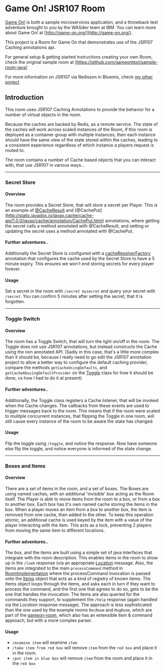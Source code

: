 # Game On! JSR107 Room

[Game On!](https://game-on.org/) is both a sample microservices application, and a throwback text adventure brought to you by the WASdev team at IBM. You can learn more about Game On! at [http://game-on.org/](http://game-on.org/).

This project is a Room for Game On that demonstrates use of the JSR107 Caching annotations api. 

For general setup & getting started instructions creating your own Room, check the original sample room at [https://github.com/gameontext/sample-room-java]

For more information on JSR107 via Redisson in Bluemix, check [my other project](https://github.com/BarDweller/JSR107-RI-CDI-Redisson-Bluemix)

## Introduction

This room uses JSR107 Caching Annotations to provide the behavior for a number of virtual objects in the room. 

Because the caches are backed by Redis, as a remote service. The state of the caches will work across scaled instances of the Room, if this room is deployed as a container group with multiple instances, then each instance should have the same view of the state stored within the caches, leading to a consistent experience regardless of which instance a players request is routed to.

The room contains a number of Cache based objects that you can interact with, that use JSR107 in various ways...

---
### Secret Store
#### Overview
The room provides a Secret Store, that will store a secret per Player. This is an example of [@CacheResult](http://static.javadoc.io/javax.cache/cache-api/1.0.0/javax/cache/annotation/CacheResult.html) and [@CachePut] (http://static.javadoc.io/javax.cache/cache-api/1.0.0/javax/cache/annotation/CachePut.html) annotations, where getting the secret calls a method annotated with @CacheResult, and setting or updating the secret uses a method annotated with @CachePut. 
#### Further adventures.. 
Additionally the Secret Store is configured with a [cacheResolverFactory](http://static.javadoc.io/javax.cache/cache-api/1.0.0/javax/cache/annotation/CacheDefaults.html#cacheResolverFactory()) annotation that configures the cache used by the Secret Store to have a 5 minute expiry. This ensures we won't end storing secrets for every player forever. 
#### Usage
Set a secret in the room with `/secret mysecret` and query your secret with `/secret`. You can confirm 5 minutes after setting the secret, that it is forgotten.

---
### Toggle Switch
#### Overview
The room has a Toggle Switch, that will turn the light on/off in the room. The Toggle does not use JSR107 annotations, but instead constructs the Cache using the non annotated API. 
(Sadly in this case, that's a little more complex than it should be, because I really need to go edit the JSR107 annotation project to allow a better way to configure the default caching provider, compare the methods `getCacheUsingDefaults`, and `getCacheAbusingDefaultProvider` on the [Toggle](https://github.com/BarDweller/gameon-jsr107-room/blob/master/src/main/java/org/gameontext/sample/jsr107toggle/Toggle.java) class for how it should be done, vs how I had to do it at present)
#### Further adventures.. 
Additionally, the Toggle class registers a Cache listener, that will be invoked when the Cache changes. The callbacks from these events are used to trigger messages back to the room. This means that if the room were scaled to mulitple concurrent instances, that flipping the Toggle in one room, will still cause every instance of the room to be aware the state has changed.
#### Usage
Flip the toggle using `/toggle`, and notice the response. Now have someone else flip the toggle, and notice everyone is informed of the state change. 

---
### Boxes and Items
#### Overview
There are a set of items in the room, and a set of boxes. The Boxes are using named caches, with an additional 'invisible' box acting as the Room itself. The Player is able to move items from the room to a box, or from a box to another box. Each box has it's own named cache storing the items in the box. When a player moves an item from a box to another box, the item is removed from one cache, then added to the other. To keep this operation atomic, an additional cache is used keyed by the item with a value of the player interacting with the item. This acts as a lock, preventing 2 players from moving the same item to different locations.
#### Further adventures..
The box, and the items are built using a simple set of java interfaces that integrate with the room description. This enables items in the room to show up in the `/look` response (via an appropriate [Location](https://book.gameontext.org/microservices/WebSocketProtocol.html#_room_mediator_client_location_message) message. Also, the items are integrated to the main `processCommand` method in [RoomImplementation](https://github.com/BarDweller/gameon-jsr107-room/blob/master/src/main/java/org/gameontext/sample/RoomImplementation.java) where the processCommand invocation is passed onto the [Items](https://github.com/BarDweller/gameon-jsr107-room/blob/master/src/main/java/org/gameontext/sample/items/Items.java) object that acts as a kind of registry of known items. The Items object loops through the items, and asks each in turn if they want to process the command, and the first one that agrees to do so, gets to be the one that handles the invocation. 
The items are also queried for the commands they support, to supplement the `/help` response (again handled via the _Location_ response message). 
The approach is less sophisticated than the one used by the example rooms `RecRoom` and `MugRoom`, which are part of the [gameon-room](https://github.com/gameontext/gameon-room), which also has an extensible item & command approach, but with a more complex parser.
#### Usage
- `/examine item` will examine `item`
- `/take item from red box` will remove `item` from the `red box` and place it in the room.
- `/put item in blue box` will remove `item` from the room and place it in the `red box`
